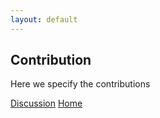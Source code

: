 ```yaml
---
layout: default
---
```


## Contribution

Here we specify the contributions


<div class="nextbutton-container">
  <a href="../pages/discussion.html" class="previous-button">Discussion</a>
  <a href="{{ site.baseurl }}/" class="home-button-lastpage">Home</a>
</div>

